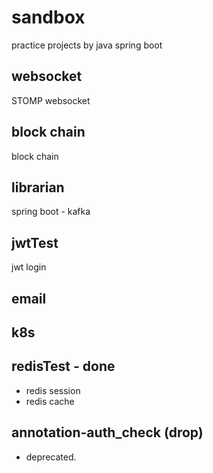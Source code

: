 # sandbox
practice projects by java spring boot

## websocket
STOMP websocket

## block chain
block chain 

## librarian
spring boot - kafka

## jwtTest
jwt login

## email

## k8s

## redisTest - done
- redis session
- redis cache

## annotation-auth_check (drop)
- deprecated.
